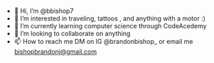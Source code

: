 - 👋 Hi, I’m @bbishop7
- 👀 I’m interested in traveling, tattoos , and anything with a motor :)
- 🌱 I’m currently learning computer science through CodeAcedemy
- 💞️ I’m looking to collaborate on anything
- 📫 How to reach me DM on IG @brandonbishop_ or email me bishopbrandonj@gmail.com

<!---
bbishop7/bbishop7 is a ✨ special ✨ repository because its `README.md` (this file) appears on your GitHub profile.
You can click the Preview link to take a look at your changes.
--->
